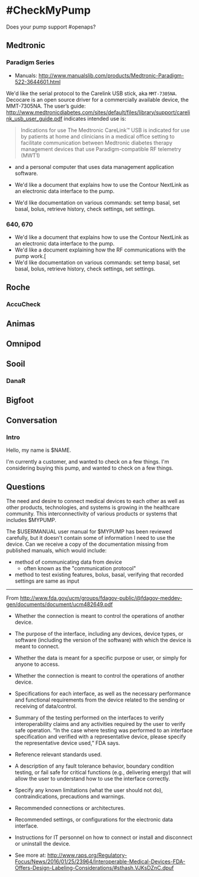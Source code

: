 # #CheckMyPump

Does your pump support #openaps?

## Medtronic

### Paradigm Series
* Manuals: http://www.manualslib.com/products/Medtronic-Paradigm-522-3644601.html

We'd like the serial protocol to the Carelink USB stick, aka `MMT-7305NA`. 
Decocare is an open source driver for a commercially available device, the
MMT-7305NA. The user’s guide:
http://www.medtronicdiabetes.com/sites/default/files/library/support/carelink_usb_user_guide.pdf
indicates intended use is:

> Indications for use The Medtronic CareLink™ USB is indicated for use by
> patients at home and clinicians in a medical office setting to facilitate
> communication between Medtronic diabetes therapy management devices that use
> Paradigm-compatible RF telemetry (MWT1)
* and a personal computer that uses data management application software.

* We'd like a document that explains how to use the Contour NextLink as an electronic data interface to the pump.
* We'd like documentation on various commands: set temp basal, set basal, bolus, retrieve history, check settings, set settings.

### 640, 670
* We'd like a document that explains how to use the Contour NextLink as an electronic data interface to the pump.
* We'd like a document explaining how the RF communications with the pump work.[
* We'd like documentation on various commands: set temp basal, set basal, bolus, retrieve history, check settings, set settings.

## Roche
### AccuCheck

## Animas
## Omnipod
## Sooil
### DanaR
## Bigfoot


## Conversation
### Intro
Hello, my name is $NAME.

I'm currently a customer, and wanted to check on a few things.
I'm considering buying this pump, and wanted to check on a few things.


## Questions
The need and desire to connect medical devices to each other as well as other
products, technologies, and systems is growing in the healthcare community.
This interconnectivity of various products or systems that includes $MYPUMP.

The $USERMANUAL user manual for $MYPUMP has been reviewed carefully, but it
doesn't contain some of information I need to use the device.  Can we receive a
copy of the
documentation missing from published manuals, which would include:
  * method of communicating data from device
    * often known as the "communication protocol"
  * method to test existing features, bolus, basal, verifying that recorded
    settings are same as input


--------------------------
From http://www.fda.gov/ucm/groups/fdagov-public/@fdagov-meddev-gen/documents/document/ucm482649.pdf
* Whether the connection is meant to control the operations of another device.

* The purpose of the interface, including any devices, device types, or software (including the version of the software) with which the device is meant to connect.
* Whether the data is meant for a specific purpose or user, or simply for anyone to access.
* Whether the connection is meant to control the operations of another device.
* Specifications for each interface, as well as the necessary performance and functional requirements from the device related to the sending or receiving of data/control.
* Summary of the testing performed on the interfaces to verify interoperability claims and any activities required by the user to verify safe operation. “In the case where testing was performed to an interface specification and verified with a representative device, please specify the representative device used,” FDA says.
* Reference relevant standards used.
* A description of any fault tolerance behavior, boundary condition testing, or fail safe for critical functions (e.g., delivering energy) that will allow the user to understand how to use the interface correctly.
* Specify any known limitations (what the user should not do), contraindications, precautions and warnings.
* Recommended connections or architectures.
* Recommended settings, or configurations for the electronic data interface.
* Instructions for IT personnel on how to connect or install and disconnect or uninstall the device.
- See more at: http://www.raps.org/Regulatory-Focus/News/2016/01/25/23964/Interoperable-Medical-Devices-FDA-Offers-Design-Labeling-Considerations/#sthash.VJKsDZnC.dpuf
